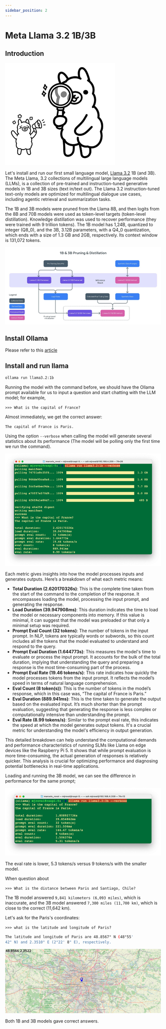 ```yaml
---
sidebar_position: 2
---
```


# Meta Llama 3.2 1B/3B

## Introduction

![](../../pictures/Chapter4/small_and_multimodal.png)

Let's install and run our first small language model, [Llama 3.2](https://ai.meta.com/blog/llama-3-2-connect-2024-vision-edge-mobile-devices/) 1B (and 3B). The Meta Llama, 3.2 collections of multilingual large language models (LLMs),  is a collection of pre-trained and instruction-tuned generative models in 1B and 3B sizes (text in/text out). The Llama 3.2 instruction-tuned text-only models are optimized for multilingual dialogue use cases, including agentic retrieval and summarization tasks. 

The 1B and 3B models were pruned from the Llama 8B, and then logits from the 8B and 70B models were used as token-level targets (token-level distillation). Knowledge distillation was used to recover performance (they were trained with 9 trillion tokens). The 1B model has 1,24B, quantized to integer (Q8_0), and the 3B, 3.12B parameters, with a Q4_0 quantization, which ends with a size of 1.3 GB and 2GB, respectively. Its context window is 131,072 tokens. 

![](../../pictures/Chapter4/llama3_2.jpg)

## Install Ollama 

Please refer to this [article](./Setup_Ollama_on_RaspberryPi)

## Install and run llama


```bash
ollama run llama3.2:1b
```

Running the model with the command before, we should have the Ollama prompt available for us to input a question and start chatting with the LLM model; for example, 

`>>> What is the capital of France?` 

Almost immediately, we get the correct answer: 

`The capital of France is Paris.` 	 

Using the option `--verbose` when calling the model will generate several statistics about its performance (The model will be polling only the first time we run the command).

![](../../pictures/Chapter4/llama3_2_1b_performance.png)

Each metric gives insights into how the model processes inputs and generates outputs. Here’s a breakdown of what each metric means:

- **Total Duration (2.620170326s)**: This is the complete time taken from the start of the command to the completion of the response. It encompasses loading the model, processing the input prompt, and generating the response.
- **Load Duration (39.947908ms)**: This duration indicates the time to load the model or necessary components into memory. If this value is minimal, it can suggest that the model was preloaded or that only a minimal setup was required. 
- **Prompt Eval Count (32 tokens)**: The number of tokens in the input prompt. In NLP, tokens are typically words or subwords, so this count includes all the tokens that the model evaluated to understand and respond to the query.
- **Prompt Eval Duration (1.644773s)**: This measures the model's time to evaluate or process the input prompt. It accounts for the bulk of the total duration, implying that understanding the query and preparing a response is the most time-consuming part of the process.
- **Prompt Eval Rate (19.46 tokens/s)**: This rate indicates how quickly the model processes tokens from the input prompt. It reflects the model’s speed in terms of natural language comprehension.
- **Eval Count (8 token(s))**: This is the number of tokens in the model’s response, which in this case was, “The capital of France is Paris.”
- **Eval Duration (889.941ms)**: This is the time taken to generate the output based on the evaluated input. It’s much shorter than the prompt evaluation, suggesting that generating the response is less complex or computationally intensive than understanding the prompt.
- **Eval Rate (8.99 tokens/s)**: Similar to the prompt eval rate, this indicates the speed at which the model generates output tokens. It's a crucial metric for understanding the model's efficiency in output generation.

This detailed breakdown can help understand the computational demands and performance characteristics of running SLMs like Llama on edge devices like the Raspberry Pi 5. It shows that while prompt evaluation is more time-consuming, the actual generation of responses is relatively quicker. This analysis is crucial for optimizing performance and diagnosing potential bottlenecks in real-time applications.

Loading and running the 3B model, we can see the difference in performance for the same prompt;

![](../../pictures/Chapter4/llama3_2_3b_performance.png)

The eval rate is lower, 5.3 tokens/s versus 9 tokens/s with the smaller model. 

When question about 

`>>> What is the distance between Paris and Santiago, Chile?`

The 1B model answered `9,841 kilometers (6,093 miles)`, which is inaccurate, and the 3B model answered `7,300 miles (11,700 km)`, which is close to the correct (11,642 km). 

Let's ask for the Paris's coordinates:

`>>> what is the latitude and longitude of Paris?`

```bash
The latitude and longitude of Paris are 48.8567° N (48°55' 
42" N) and 2.3510° E (2°22' 8" E), respectively.
```

![](../../pictures/Chapter4/paris-lat-lon.png)

Both 1B and 3B models gave correct answers. 
